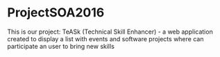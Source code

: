 # ProjectSOA2016

This is our project: TeASk (Technical Skill Enhancer) - a web application created to display a list with events and software projects where can participate an user to bring new skills 
